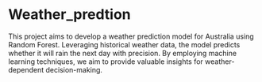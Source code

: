 # Weather_predtion
This project aims to develop a weather prediction model for Australia using Random Forest. Leveraging historical weather data, the model predicts whether it will rain the next day with precision. By employing machine learning techniques, we aim to provide valuable insights for weather-dependent decision-making.

